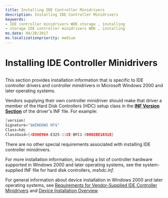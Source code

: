```yaml
---
title: Installing IDE Controller Minidrivers
description: Installing IDE Controller Minidrivers
keywords:
- IDE controller minidrivers WDK storage , installing
- storage IDE controller minidrivers WDK , installing
ms.date: 04/20/2017
ms.localizationpriority: medium
---
```


# Installing IDE Controller Minidrivers


## <span id="ddk_installing_ide_controller_minidrivers_kg"></span><span id="DDK_INSTALLING_IDE_CONTROLLER_MINIDRIVERS_KG"></span>


This section provides installation information that is specific to IDE controller drivers and controller minidrivers in Microsoft Windows 2000 and later operating systems.

Vendors supplying their own controller minidriver should make that driver a member of the Hard Disk Controllers (HDC) setup class in the [**INF Version Section**](../install/inf-version-section.md) of the driver's INF file. For example:

```cpp
[version]
Signature="$WINDOWS NT$"
Class=hdc
ClassGuid={4D36E96A-E325-11CE-BFC1-08002BE10318}
```

There are no other special requirements associated with installing IDE controller minidrivers.

For more installation information, including a list of controller hardware supported in Windows 2000 and later operating systems, see the system-supplied INF file for hard disk controllers, *mshdc.inf*.

For general information about device installation in Windows 2000 and later operating systems, see [Requirements for Vendor-Supplied IDE Controller Minidrivers](requirements-for-vendor-supplied-ide-controller-minidrivers.md) and [Device Installation Overview](../install/overview-of-device-and-driver-installation.md).

 

